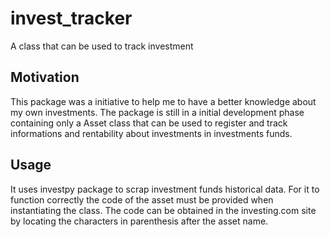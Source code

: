 # invest_tracker
A class that can be used to track investment

## Motivation

This package was a initiative to help me to have a better knowledge about my own investments.
The package is still in a initial development phase containing only a Asset class that can be used
to register and track informations and rentability about investments in investments funds.

## Usage

It uses investpy package to scrap investment funds historical data. For it to function correctly
the code of the asset must be provided when instantiating the class. The code can be obtained in
the investing.com site by locating the characters in parenthesis after the asset name.